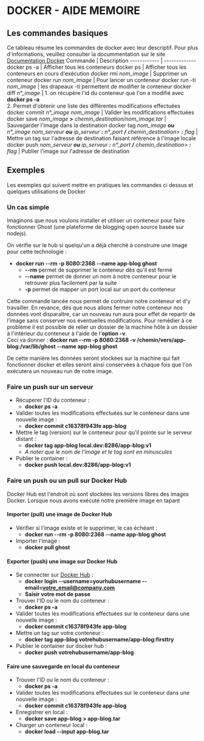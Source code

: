 # DOCKER - AIDE MEMOIRE


## Les commandes basiques

Ce tableau résume les commandes de docker avec leur descriptif.
Pour plus d'informations, veuillez consulter la docummentation sur le site [Documentation Docker](https://docs.docker.com/engine/reference/commandline/docker/)
Commande | Description
------------ | -------------
docker ps -a | Afficher tous les conteneurs
docker ps | Afficher tous les conteneurs en cours d'exécution
docker rmi *nom_image* | Supprimer un conteneur
docker run *nom_image* | Pour lancer un conteneur
docker run -ti *nom_image* | les drapeaux -ti permettent de modifier le conteneur
docker diff *n°_image* | 1. on récupère l'id du conteneur que l'on a modifié avec **docker ps -a**<br>2. Permet d'obtenir une liste des différentes modifications effectuées
docker commit *n°_image* *nom_image* | Valider les modifications effectuées
docker save *nom_image* **>** *chemin_destination/nom_image.tar* | Sauvegarder l'image dans la destination
docker tag *nom_image* **ou** *n°_image* *nom_serveur **ou** ip_serveur **:** n°_port **/** chemin_destination> **:** flag* | Mettre un tag sur l'adresse de destination faisant référence à l'image locale
docker push *nom_serveur **ou** ip_serveur **:** n°_port **/** chemin_destination> **:** flag* | Publier l'image sur l'adresse de destination

## Exemples

Les exemples qui suivent mettre en pratiques les commandes ci dessus et quelques utilisations de Docker

### Un cas simple

Imaginons que nous voulons installer et utiliser un conteneur pour faire fonctionner Ghost (une plateforme de blogging open source basée sur nodejs).

On vérifie sur le hub si quelqu'un a déjà cherché à construire une image pour cette technologie :
  * **docker run --rm -p 8080:2368 --name app-blog ghost**
    * **--rm** permet de supprimer le conteneur dès qu'il est fermé
    * **--name** permet de donner un nom à notre conteneur pour le retrouver plus facilement par la suite
    * **-p** permet de mapper un port local sur un port du conteneur

Cette commande lancée nous permet de contruire notre conteneur et d'y travailler. En revance, dès que nous allons fermer notre conteneur nos données vont disparaître, car un nouveau run aura pour effet de repartir de l'image sans conserver nos éventuelles modifications. Pour remédier à ce problème il est possible de relier un dossier de la machine hôte à un dossier à l'intérieur du conteneur à l'aide de l'**option -v**.<br>Ceci va donner :
  **docker run --rm -p 8080:2368 -v /chemin/vers/app-blog:/var/lib/ghost --name app-blog ghost**

De cette manière les données seront stockées sur la machine qui fait fonctionner docker et elles seront ainsi conservées à chaque fois que l'on exécutera un nouveau run de notre image.

### Faire un push sur un serveur

  * Récuperer l'ID du conteneur :
    * **docker ps -a**
  * Valider toutes les modifications effectuées sur le conteneur dans une nouvelle image :
    * **docker commit c16378f943fe app-blog**
  * Mettre le tag (version) sur le conteneur pour qu'il pointe sur le serveur distant :
    * **docker tag app-blog local.dev:8286/app-blog:v1**
    * *A noter que le nom de l'image et le tag sont en minuscules*
  * Publier le container :
    * **docker push local.dev:8286/app-blog:v1**

### Faire un push ou un pull sur Docker Hub

Docker Hub est l'endroit où sont stockées les versions libres des images Docker. Lorsque nous avons exécuté notre première image en tapant

#### Importer (pull) une image de Docker Hub

  * Vérifier si l'image existe et le supprimer, le cas échéant :
    * **docker run --rm -p 8080:2368 --name app-blog ghost**
  * Importer l'image :
    * **docker pull ghost**

#### Exporter (push) une image sur Docker Hub

  * Se connecter sur [Docker Hub](https://hub.docker.com/) :
    * **docker login --username=yourhubusername --email=votre_email@company.com**
    * **Saisir votre mot de passe**
  * Trouver l'ID ou le nom du conteneur :
    * **docker ps -a**
  * Valider toutes les modifications effectuées sur le conteneur dans une nouvelle image :
    * **docker commit c16378f943fe app-blog**
  * Mettre un tag sur votre conteneur :
    * **docker tag app-blog votrehubusername/app-blog:firsttry**
  * Publier le container sur docker hub :
    * **docker push votrehubusername/app-blog**

#### Faire une sauvegarde en local du conteneur

  * Trouver l'ID ou le nom du conteneur :
    * **docker ps -a**
  * Valider toutes les modifications effectuées sur le conteneur dans une nouvelle image :
    * **docker commit c16378f943fe app-blog**
  * Enregistrer en local :
    * **docker save app-blog > app-blog.tar**
  * Charger un conteneur local :
    * **docker load --input app-blog.tar**
